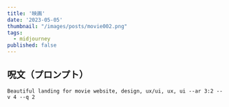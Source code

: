 ```yaml
---
title: '映画'
date: '2023-05-05'
thumbnail: "/images/posts/movie002.png"
tags:
  - midjourney
published: false
---
```


## 呪文（プロンプト）
```
Beautiful landing for movie website, design, ux/ui, ux, ui --ar 3:2 --v 4 --q 2
```